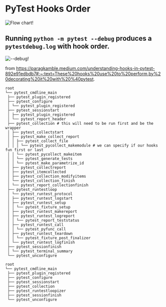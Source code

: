 # PyTest Hooks Order





![Flow chart!](../images/pytest-hooks.png "PyTest Hooks")

## Running `python -m pytest --debug` produces a `pytestdebug.log` with hook order.


![--debug!](../images/pytest-hooks--debug.png "PyTest Hooks")

from https://paragkamble.medium.com/understanding-hooks-in-pytest-892e91edbdb7#:~:text=These%20hooks%20use%20to%20perform,by%20decorating%20it%20with%20%40pytest.
```
root
└── pytest_cmdline_main
 ├── pytest_plugin_registered
 ├── pytest_configure
 │ └── pytest_plugin_registered
 ├── pytest_sessionstart
 │ ├── pytest_plugin_registered
 │ └── pytest_report_header
 ├── pytest_collection # this will need to be run first and be the wrapper
 │ ├── pytest_collectstart
 │ ├── pytest_make_collect_report
 │ │ ├── pytest_collect_file
 │ │ │ └── pytest_pycollect_makemodule # we can specify if our hooks fun first or last
 │ │ └── pytest_pycollect_makeitem
 │ │ └── pytest_generate_tests
 │ │ └── pytest_make_parametrize_id
 │ ├── pytest_collectreport
 │ ├── pytest_itemcollected
 │ ├── pytest_collection_modifyitems
 │ └── pytest_collection_finish
 │ └── pytest_report_collectionfinish
 ├── pytest_runtestloop
 │ └── pytest_runtest_protocol
 │ ├── pytest_runtest_logstart
 │ ├── pytest_runtest_setup
 │ │ └── pytest_fixture_setup
 │ ├── pytest_runtest_makereport
 │ ├── pytest_runtest_logreport
 │ │ └── pytest_report_teststatus
 │ ├── pytest_runtest_call
 │ │ └── pytest_pyfunc_call
 │ ├── pytest_runtest_teardown
 │ │ └── pytest_fixture_post_finalizer
 │ └── pytest_runtest_logfinish
 ├── pytest_sessionfinish
 │ └── pytest_terminal_summary
 └── pytest_unconfigure

```


```
root
└── pytest_cmdline_main
 ├── pytest_plugin_registered
 ├── pytest_configure
 ├── pytest_sessionstart
 ├── pytest_collection 
 ├── pytest_runtestloopizer
 ├── pytest_sessionfinish
 └── pytest_unconfigure

```